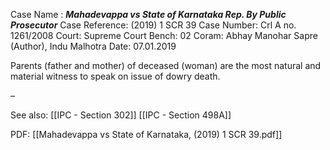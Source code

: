 Case Name : ***Mahadevappa vs State of Karnataka Rep. By Public Prosecutor***
Case Reference: (2019) 1 SCR 39
Case Number: Crl A no. 1261/2008
Court: Supreme Court
Bench: 02
Coram: Abhay Manohar Sapre (Author), Indu Malhotra
Date: 07.01.2019

Parents (father and mother) of deceased (woman) are the most natural and material witness to speak on issue of dowry death.

–

See also:
[[IPC - Section 302]]
[[IPC - Section 498A]] 

PDF:
[[Mahadevappa vs State of Karnataka, (2019) 1 SCR 39.pdf]]